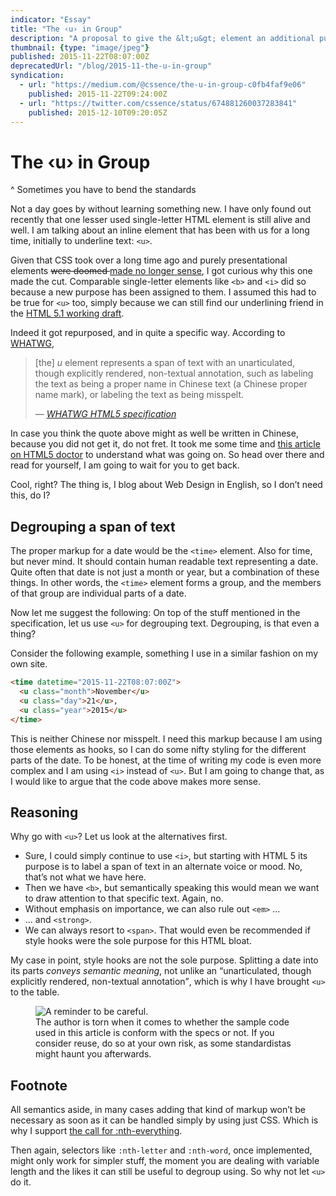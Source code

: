 ```yaml
---
indicator: "Essay"
title: "The ‹u› in Group"
description: "A proposal to give the &lt;u&gt; element an additional purpose."
thumbnail: {type: "image/jpeg"}
published: 2015-11-22T08:07:00Z
deprecatedUrl: "/blog/2015-11-the-u-in-group"
syndication:
  - url: "https://medium.com/@cssence/the-u-in-group-c0fb4faf9e06"
    published: 2015-11-22T09:24:00Z
  - url: "https://twitter.com/cssence/status/674881260037283841"
    published: 2015-12-10T09:20:05Z
---
```


# The ‹u› in Group
^ Sometimes you have to bend the standards

Not a day goes by without learning something new. I have only found out recently that one lesser used single-letter HTML element is still alive and well. I am talking about an inline element that has been with us for a long time, initially to underline text: `<u>`.

Given that CSS took over a long time ago and purely presentational elements <del>were doomed </del><ins>made no longer sense</ins>, I got curious why this one made the cut. Comparable single-letter elements like `<b>` and `<i>` did so because a new purpose has been assigned to them. I assumed this had to be true for `<u>` too, simply because we can still find our underlining friend in the [HTML&nbsp;5.1 working draft](https://www.w3.org/TR/html51/semantics.html#the-u-element).

Indeed it got repurposed, and in quite a specific way. According to [WHATWG](https://www.whatwg.org/),

> [the] _u_ element represents a span of text with an unarticulated, though explicitly rendered, non-textual annotation, such as labeling the text as being a proper name in Chinese text (a Chinese proper name mark), or labeling the text as being misspelt.
> <footer>— <cite><a href="https://www.whatwg.org/specs/web-apps/current-work/complete/text-level-semantics.html#the-u-element">WHATWG HTML5 specification</a></cite></footer>

In case you think the quote above might as well be written in Chinese, because you did not get it, do not fret. It took me some time and [this article on HTML5 doctor](https://html5doctor.com/u-element/) to understand what was going on. So head over there and read for yourself, I am going to wait for you to get back.

Cool, right? The thing is, I blog about Web Design in English, so I don’t need this, do I?

## Degrouping a span of text

The proper markup for a date would be the `<time>` element. Also for time, but never mind. It should contain human readable text representing a date. Quite often that date is not just a month or year, but a combination of these things. In other words, the `<time>` element forms a group, and the members of that group are individual parts of a date.

Now let me suggest the following: On top of the stuff mentioned in the specification, let us use `<u>` for degrouping text. Degrouping, is that even a thing?

Consider the following example, something I use in a similar fashion on my own site.

```html
<time datetime="2015-11-22T08:07:00Z">
  <u class="month">November</u>
  <u class="day">21</u>,
  <u class="year">2015</u>
</time>
```

This is neither Chinese nor misspelt. I need this markup because I am using those elements as hooks, so I can do some nifty styling for the different parts of the date. To be honest, at the time of writing my code is even more complex and I am using `<i>` instead of `<u>`. But I am going to change that, as I would like to argue that the code above makes more sense.

## Reasoning

Why go with `<u>`? Let us look at the alternatives first.

* Sure, I could simply continue to use `<i>`, but starting with HTML&nbsp;5 its purpose is to label a span of text in an alternate voice or mood. No, that’s not what we have here.
* Then we have `<b>`, but semantically speaking this would mean we want to draw attention to that specific text. Again, no.
* Without emphasis on importance, we can also rule out `<em>` &hellip;
* &hellip; and `<strong>`.
* We can always resort to `<span>`. That would even be recommended if style hooks were the sole purpose for this HTML bloat.

My case in point, style hooks are not the sole purpose. Splitting a date into its parts _conveys semantic meaning_, not unlike an <q>unarticulated, though explicitly rendered, non-textual annotation</q>, which is why I have brought `<u>` to the table.

<figure><img src="/2015/the-u-in-group.be-careful.jpg" alt="A reminder to be careful."><figcaption>The author is torn when it comes to whether the sample code used in this article is conform with the specs or not. If you consider reuse, do so at your own risk, as some standardistas might haunt you afterwards.</figcaption></figure>

## Footnote

All semantics aside, in many cases adding that kind of markup won’t be necessary as soon as it can be handled simply by using just CSS. Which is why I support [the call for :nth-everything](https://css-tricks.com/a-call-for-nth-everything/).

Then again, selectors like `:nth-letter` and `:nth-word`, once implemented, might only work for simpler stuff, the moment you are dealing with variable length and the likes it can still be useful to degroup using. So why not let `<u>` do it.
